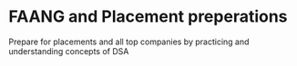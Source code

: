 # FAANG and Placement preperations

 Prepare for placements and all top companies by practicing and understanding concepts of DSA
